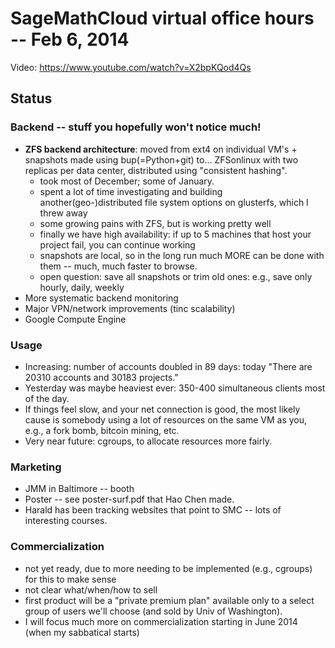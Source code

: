 # SageMathCloud virtual office hours -- Feb 6, 2014

Video: <https://www.youtube.com/watch?v=X2bpKQod4Qs>

## Status

### Backend -- stuff you hopefully won't notice much!

 - **ZFS backend architecture**: moved from ext4 on individual VM's + snapshots made using bup(=Python+git) to... ZFSonlinux with two replicas per data center, distributed using "consistent hashing".
   - took most of December; some of January.
   - spent a lot of time investigating and building another(geo-)distributed file system options on glusterfs, which I threw away
   - some growing pains with ZFS, but is working pretty well
   - finally we have high availability: if up to 5 machines that host your project fail, you can continue working
   - snapshots are local, so in the long run much MORE can be done with them -- much, much faster to browse.
   - open question: save all snapshots or trim old ones: e.g., save only hourly, daily, weekly
 - More systematic backend monitoring
 - Major VPN/network improvements (tinc scalability)
 - Google Compute Engine

### Usage

 - Increasing: number of accounts doubled in 89 days: today "There are 20310 accounts and 30183 projects."
 - Yesterday was maybe heaviest ever: 350-400 simultaneous clients most of the day.
 - If things feel slow, and your net connection is good, the most likely cause is somebody using a lot of resources on the same VM as you, e.g., a fork bomb, bitcoin mining, etc.
 - Very near future: cgroups, to allocate resources more fairly.

### Marketing

 - JMM in Baltimore -- booth
 - Poster -- see poster-surf.pdf that Hao Chen made.
 - Harald has been tracking websites that point to SMC -- lots of interesting courses.

### Commercialization

 - not yet ready, due to more needing to be implemented (e.g., cgroups) for this to make sense
 - not clear what/when/how to sell
 - first product will be a "private premium plan" available only to a select group of users we'll choose (and sold by Univ of Washington).
 - I will focus much more on commercialization starting in June 2014 (when my sabbatical starts)
